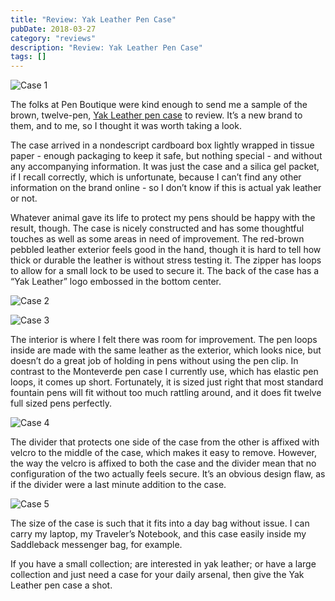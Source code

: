 ```yaml
---
title: "Review: Yak Leather Pen Case"
pubDate: 2018-03-27
category: "reviews"
description: "Review: Yak Leather Pen Case"
tags: []
---
```


![Case 1](case1.jpg)

The folks at Pen Boutique were kind enough to send me a sample of the brown, twelve-pen, [Yak Leather pen case](https://www.penboutique.com/products/yak-leather-premium-leather-24-pen-case-brown) to review. It’s a new brand to them, and to me, so I thought it was worth taking a look.

The case arrived in a nondescript cardboard box lightly wrapped in tissue paper - enough packaging to keep it safe, but nothing special - and without any accompanying information. It was just the case and a silica gel packet, if I recall correctly, which is unfortunate, because I can’t find any other information on the brand online - so I don’t know if this is actual yak leather or not.

Whatever animal gave its life to protect my pens should be happy with the result, though. The case is nicely constructed and has some thoughtful touches as well as some areas in need of improvement. The red-brown pebbled leather exterior feels good in the hand, though it is hard to tell how thick or durable the leather is without stress testing it. The zipper has loops to allow for a small lock to be used to secure it. The back of the case has a “Yak Leather” logo embossed in the bottom center.

![Case 2](case2.jpg)

![Case 3](case3.jpg)

The interior is where I felt there was room for improvement. The pen loops inside are made with the same leather as the exterior, which looks nice, but doesn’t do a great job of holding in pens without using the pen clip. In contrast to the Monteverde pen case I currently use, which has elastic pen loops, it comes up short. Fortunately, it is sized just right that most standard fountain pens will fit without too much rattling around, and it does fit twelve full sized pens perfectly.

![Case 4](case4.jpg)

The divider that protects one side of the case from the other is affixed with velcro to the middle of the case, which makes it easy to remove. However, the way the velcro is affixed to both the case and the divider mean that no configuration of the two actually feels secure. It’s an obvious design flaw, as if the divider were a last minute addition to the case.

![Case 5](case5.jpg)

The size of the case is such that it fits into a day bag without issue. I can carry my laptop, my Traveler’s Notebook, and this case easily inside my Saddleback messenger bag, for example.

If you have a small collection; are interested in yak leather; or have a large collection and just need a case for your daily arsenal, then give the Yak Leather pen case a shot.
